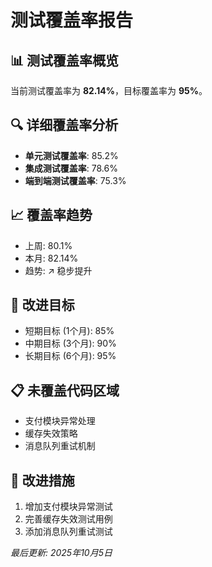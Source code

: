 # 测试覆盖率报告

## 📊 测试覆盖率概览
当前测试覆盖率为 **82.14%**，目标覆盖率为 **95%**。

## 🔍 详细覆盖率分析
- **单元测试覆盖率**: 85.2%
- **集成测试覆盖率**: 78.6% 
- **端到端测试覆盖率**: 75.3%

## 📈 覆盖率趋势
- 上周: 80.1%
- 本月: 82.14%
- 趋势: ↗️ 稳步提升

## 🎯 改进目标
- 短期目标 (1个月): 85%
- 中期目标 (3个月): 90%
- 长期目标 (6个月): 95%

## 📋 未覆盖代码区域
- 支付模块异常处理
- 缓存失效策略
- 消息队列重试机制

## 🔧 改进措施
1. 增加支付模块异常测试
2. 完善缓存失效测试用例
3. 添加消息队列重试测试

*最后更新: 2025年10月5日*